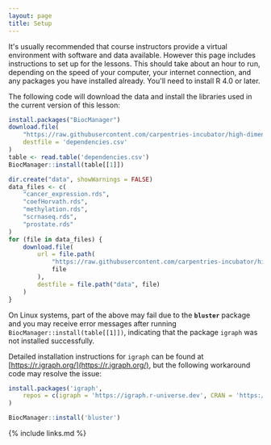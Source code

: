 ```yaml
---
layout: page
title: Setup
---
```


It's usually recommended that course instructors provide a virtual environment
with software and data available. However this page includes instructions
to set up for the lessons. This should take about an hour to run, depending on
the speed of your computer, your internet connection, and any packages you have
installed already. You'll need to install R 4.0 or later.

The following code will download the data and install the libraries
used in the current version of this lesson:

```r
install.packages("BiocManager")
download.file(
    "https://raw.githubusercontent.com/carpentries-incubator/high-dimensional-stats-r/gh-pages/dependencies.csv",
    destfile = 'dependencies.csv'
)
table <- read.table('dependencies.csv')
BiocManager::install(table[[1]])

dir.create("data", showWarnings = FALSE)
data_files <- c(
    "cancer_expression.rds",
    "coefHorvath.rds",
    "methylation.rds",
    "scrnaseq.rds",
    "prostate.rds"
)
for (file in data_files) {
    download.file(
        url = file.path(
            "https://raw.githubusercontent.com/carpentries-incubator/high-dimensional-stats-r/gh-pages/data",
            file
        ),
        destfile = file.path("data", file)
    )
}
```

On Linux systems, part of the above may fail due to the **`bluster`** package
and you may receive error messages after running `BiocManager::install(table[[1]])`,
indicating that the package `igraph` was not installed successfully.

Detailed installation instructions for `igraph` can be found at [https://r.igraph.org/](https://r.igraph.org/),
but the following workaround code may resolve the issue:

```r
install.packages('igraph',
    repos = c(igraph = 'https://igraph.r-universe.dev', CRAN = 'https://cloud.r-project.org')
)

BiocManager::install('bluster')
```

{% include links.md %}
